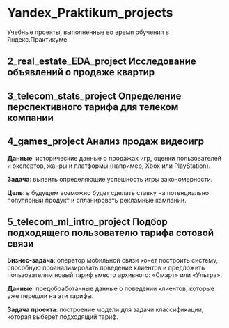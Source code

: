 # Yandex_Praktikum_projects
Учебные проекты, выполненные во время обучения в Яндекс.Практикуме

## 2_real_estate_EDA_project Исследование объявлений о продаже квартир

## 3_telecom_stats_project Определение перспективного тарифа для телеком компании

## 4_games_project Анализ продаж видеоигр
**Данные**: исторические данные о продажах игр, оценки пользователей и экспертов, жанры и платформы (например, Xbox или PlayStation).

**Задача**: выявить определяющие успешность игры закономерности.

**Цель**: в будущем возможно будет сделать ставку на потенциально популярный продукт и спланировать рекламные кампании.

## 5_telecom_ml_intro_project Подбор подходящего пользователю тарифа сотовой связи
**Бизнес-задача**: оператор мобильной связи хочет построить систему, способную проанализировать поведение клиентов и предложить пользователям новый тариф вместо архивного: «Смарт» или «Ультра».

**Данные**: предобработанные данные о поведении клиентов, которые уже перешли на эти тарифы.

**Задача проекта**: построение модели для задачи классификации, которая выберет подходящий тариф.
